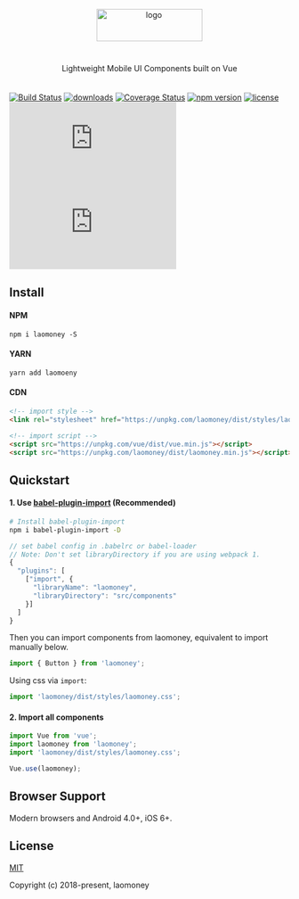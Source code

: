 <p align="center">
    <img alt="logo" src="https://static.laocaibao.com/1.6.5/static/images/logo_lcb.png" width="190" height="58" style="margin-bottom: 10px;">
</p>

<p align="center" style="margin: 30px 0 35px;">Lightweight Mobile UI Components built on Vue</p>

[![Build Status](https://travis-ci.org/flower007/laomoney-ui.svg?branch=master)](https://travis-ci.org/flower007/laomoney-ui)
[![downloads](https://img.shields.io/npm/dt/laomoney.svg)](https://www.npmjs.com/package/laomoney)
[![Coverage Status](	https://img.shields.io/codecov/c/github/flower007/laomoney-ui/master.svg)](https://codecov.io/github/flower007/laomoney-ui?branch=master)
[![npm version](https://img.shields.io/npm/v/laomoney.svg?style=flat)](https://www.npmjs.com/package/laomoney)
[![license](https://img.shields.io/npm/l/laomoney.svg)](https://www.npmjs.com/package/laomoney)
[![JS Gzip Size](http://img.badgesize.io/https://unpkg.com/laomoney/dist/laomoney.min.js?compression=gzip&style=flat&label=JS%20gzip%20size)](https://unpkg.com/laomoney/dist/laomoney.min.js)
[![CSS Gzip Size](http://img.badgesize.io/https://unpkg.com/laomoney/dist/styles/laomoney.css?compression=gzip&style=flat&label=CSS%20gzip%20size)](https://unpkg.com/laomoney/dist/styles/laomoney.css)

## Install

#### NPM

```shell
npm i laomoney -S
```

#### YARN

```shell
yarn add laomoeny
```

#### CDN

```html
<!-- import style -->
<link rel="stylesheet" href="https://unpkg.com/laomoney/dist/styles/laomoney.css" />

<!-- import script -->
<script src="https://unpkg.com/vue/dist/vue.min.js"></script>
<script src="https://unpkg.com/laomoney/dist/laomoney.min.js"></script>
```

## Quickstart

#### 1. Use [babel-plugin-import](https://github.com/ant-design/babel-plugin-import) (Recommended)

```bash
# Install babel-plugin-import
npm i babel-plugin-import -D
```

```js
// set babel config in .babelrc or babel-loader
// Note: Don't set libraryDirectory if you are using webpack 1.
{
  "plugins": [
    ["import", {
      "libraryName": "laomoney",
      "libraryDirectory": "src/components"
    }]
  ]
}
```

Then you can import components from laomoney, equivalent to import manually below.

```js
import { Button } from 'laomoney';
```
Using css via `import`:

```js
import 'laomoney/dist/styles/laomoney.css';
```

#### 2. Import all components

```js
import Vue from 'vue';
import laomoney from 'laomoney';
import 'laomoney/dist/styles/laomoney.css';

Vue.use(laomoney);
```

## Browser Support

Modern browsers and Android 4.0+, iOS 6+.

## License
[MIT](http://opensource.org/licenses/MIT)

Copyright (c) 2018-present, laomoney

